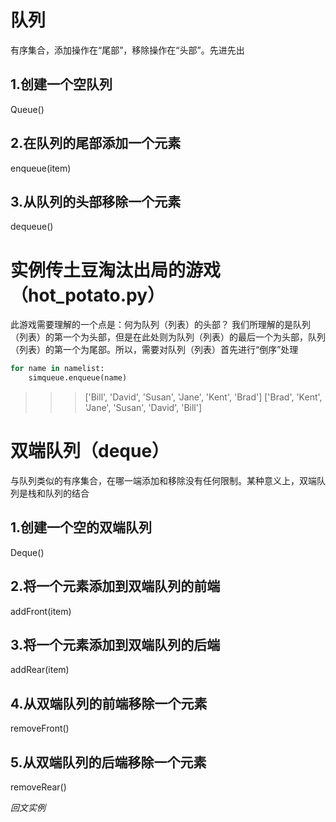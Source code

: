 队列
====
有序集合，添加操作在“尾部”，移除操作在“头部”。先进先出

1.创建一个空队列
--------------
Queue()

2.在队列的尾部添加一个元素
----------------------
enqueue(item)

3.从队列的头部移除一个元素
----------------------
dequeue()

实例传土豆淘汰出局的游戏（hot_potato.py）
====================================
此游戏需要理解的一个点是：何为队列（列表）的头部？
我们所理解的是队列（列表）的第一个为头部，但是在此处则为队列（列表）的最后一个为头部，队列（列表）的第一个为尾部。所以，需要对队列（列表）首先进行“倒序”处理

``` py
for name in namelist:
    simqueue.enqueue(name)
```
>>> ['Bill', 'David', 'Susan', 'Jane', 'Kent', 'Brad']
>>> ['Brad', 'Kent', 'Jane', 'Susan', 'David', 'Bill']

双端队列（deque）
==============
与队列类似的有序集合，在哪一端添加和移除没有任何限制。某种意义上，双端队列是栈和队列的结合

1.创建一个空的双端队列
-------------------
Deque()

2.将一个元素添加到双端队列的前端
---------------------------
addFront(item)

3.将一个元素添加到双端队列的后端
---------------------------
addRear(item)

4.从双端队列的前端移除一个元素
--------------------------
removeFront()

5.从双端队列的后端移除一个元素
--------------------------
removeRear()

*回文实例*